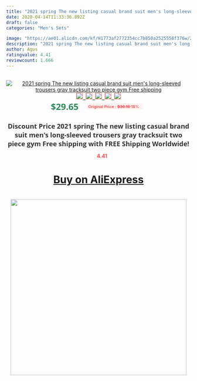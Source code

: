 ```yaml
---
title: "2021 spring The new listing casual brand suit men's long-sleeved trousers gray tracksuit two piece gym Free shipping"
date: 2020-04-14T11:33:36.892Z
draft: false
categories: "Men's Sets"

image: "https://ae01.alicdn.com/kf/H1773af2772354cc7b850a2525558f376w/2021-spring-The-new-listing-casual-brand-suit-men-s-long-sleeved-trousers-gray-tracksuit-two.jpg"
description: "2021 spring The new listing casual brand suit men's long-sleeved trousers gray tracksuit two piece gym Free shipping"
author: Agus
ratingvalue: 4.41
reviewcount: 1.666
---
```

<br>
<div style="text-align: center;">
<a href="https://s.click.aliexpress.com/e/_9IjDuD" target="_blank" rel="nofollow noopener noreferrer"><img alt="2021 spring The new listing casual brand suit men's long-sleeved trousers gray tracksuit two piece gym Free shipping" class="magnifier-image" src="https://ae01.alicdn.com/kf/H1773af2772354cc7b850a2525558f376w/2021-spring-The-new-listing-casual-brand-suit-men-s-long-sleeved-trousers-gray-tracksuit-two.jpg_640x640.jpg">
<br>
<img style="border:1px solid salmon" src="https://ae01.alicdn.com/kf/H1773af2772354cc7b850a2525558f376w/2021-spring-The-new-listing-casual-brand-suit-men-s-long-sleeved-trousers-gray-tracksuit-two.jpg_120x120.jpg">&nbsp;&nbsp;<img style="border:1px solid salmon" src="https://ae01.alicdn.com/kf/H7e4c92608c7f4ec1bb59b6075baf0ee7Z/2021-spring-The-new-listing-casual-brand-suit-men-s-long-sleeved-trousers-gray-tracksuit-two.jpg_120x120.jpg">&nbsp;&nbsp;<img style="border:1px solid salmon" src="https://ae01.alicdn.com/kf/Hbc2becb583fb45f18a6be27fd54a444ci/2021-spring-The-new-listing-casual-brand-suit-men-s-long-sleeved-trousers-gray-tracksuit-two.jpg_120x120.jpg">&nbsp;&nbsp;<img style="border:1px solid salmon" src="https://ae01.alicdn.com/kf/H47367c04c9af4884b62ad648a2c3f936Z/2021-spring-The-new-listing-casual-brand-suit-men-s-long-sleeved-trousers-gray-tracksuit-two.jpg_120x120.jpg">&nbsp;&nbsp;<img style="border:1px solid salmon" src="https://ae01.alicdn.com/kf/H4d3ba92b56b349a2a65691e75dc73de6J/2021-spring-The-new-listing-casual-brand-suit-men-s-long-sleeved-trousers-gray-tracksuit-two.jpg_120x120.jpg"></a></div><br0>
<div style="text-align: center;"><span style="background-color: white; border: 0px; box-sizing: border-box; color: seagreen; display: inline-block; font-family: &quot;open sans&quot; , &quot;arial&quot; , &quot;helvetica&quot; , sans-serif , &quot;heiti&quot;; font-size: 24px; font-stretch: inherit; font-weight: 700; line-height: inherit; margin: 0px 10px 0px 0px; padding: 0px; vertical-align: middle;">$29.65 </span>
<span style="background: rgb(255 , 241 , 241); border-radius: 3px; border: 0px; box-sizing: border-box; color: #ff4747; display: inline-block; font-family: inherit; font-size: 12px; font-stretch: inherit; font-style: inherit; font-variant: inherit; font-weight: 600; line-height: inherit; margin: 0px; padding: 2px 5px; transform: scale(0.9); vertical-align: middle;">Original Price : <b style="text-decoration: line-through;">$36.16 </b> 18%&nbsp;&nbsp;</span></div>
<h1 style="color: #333333; display: inline-block; font-family: &quot;open sans&quot; , &quot;arial&quot; , &quot;helvetica&quot; , sans-serif , &quot;heiti&quot;; font-size: 18px; font-stretch: inherit; font-weight: 700; text-align: center;">Discount Price 2021 spring The new listing casual brand suit men's long-sleeved trousers gray tracksuit two piece gym Free shipping with FREE Shipping Worldwide!</h1>
<div style="color: #ff4747; text-align: center;">
<img src="https://4.bp.blogspot.com/-M0ZcTcb-5uY/XleCXlxnR4I/AAAAAAAAAEc/OrjgMkXV1oMQFaCRZj5HQwOCBcu3w1FegCPcBGAYYCw/s1600/star.png" style="height: 15px;">&nbsp;<b>4.41</b></div>
<div class="button_cont" align="center"><a class="buynow_a" href="https://s.click.aliexpress.com/e/_9IjDuD" target="_blank" rel="nofollow noopener noreferrer"><H1>Buy on AliExpress</H1></a></div><br>
<div class="separator" style="clear: both; text-align: center;">
<img src="https://lh3.googleusercontent.com/-pTy5HemUv9M/XlePHvY0dAI/AAAAAAAAAE4/0nX5iRUoIWY8eMW9Dpxeirr157OZliDIgCLcBGAsYHQ/s1600/badge.gif" width="480">
</div>
